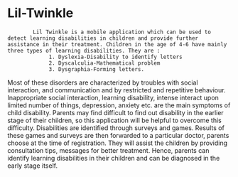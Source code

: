 # Lil-Twinkle

            Lil Twinkle is a mobile application which can be used to detect learning disabilities in children and provide further assistance in their treatment. Children in the age of 4-6 have mainly three types of learning disabilities. They are :
                 1. Dyslexia-Disability to identify letters
                 2. Dyscalculia-Mathematical problem 
                 3. Dysgraphia-Forming letters.
Most of these disorders are characterized by troubles with social interaction, and communication and by restricted and repetitive behaviour. Inappropriate social interaction, learning disability, intense interact upon limited number of things, depression, anxiety etc. are the main symptoms of child disability. Parents may find difficult to find out disability in the earlier stage of their children, so this application will be helpful to overcome this difficulty. Disabilities are identified through surveys and games. Results of these games and surveys are then forwarded to a particular doctor, parents choose at the time of registration. They will assist the children by providing consultation tips, messages for better treatment. Hence, parents can identify learning disabilities in their children and can be diagnosed in the early stage itself.
